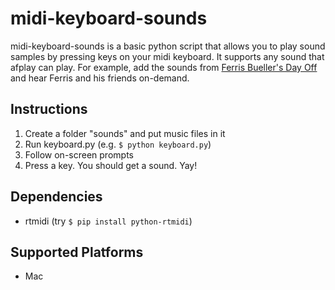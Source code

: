 midi-keyboard-sounds
====================

midi-keyboard-sounds is a basic python script that allows you to play sound samples by pressing keys on your midi keyboard. It supports any sound that afplay can play. For example, add the sounds from [Ferris Bueller's Day Off](http://www.animationsoundstation.com/moviesounds/FerrisBuellersDayOff/Ferris-Buellers-Day-Off-Audio-Files.htm) and hear Ferris and his friends on-demand.

Instructions
------------
 1. Create a folder "sounds" and put music files in it
 2. Run keyboard.py (e.g. `$ python keyboard.py`)
 3. Follow on-screen prompts
 4. Press a key. You should get a sound. Yay!

Dependencies
------------
* rtmidi (try `$ pip install python-rtmidi`)

Supported Platforms
-------------------
* Mac
